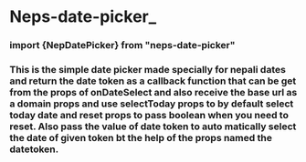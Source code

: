 # Neps-date-picker_
### import {NepDatePicker} from "neps-date-picker"
### This is the simple date picker made specially for nepali dates and return the date token as a callback function that can be get from the props of onDateSelect and also receive the base url as a domain props and use selectToday props to by default select today date and reset props to pass boolean when you need to reset. Also pass the value of date token to auto matically select the date of given token bt the help of the props named the datetoken.

